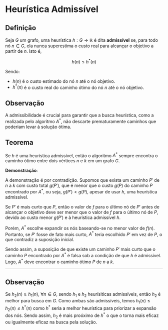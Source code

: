 # Heurística Admissível

## Definição
Seja $G$ um grafo, uma heurística $h:G\rightarrow\mathbb{R}$ é dita **admissível** se, para todo nó $n\in G$, ela nunca superestima o custo real para alcançar o objetivo a partir de $n$. Isto é,

$$
h(n) \leq h^*(n)
$$

Sendo:
- $h(n)$ é o custo estimado do nó $n$ até o nó objetivo.
- $h^*(n)$ é o custo real do caminho ótimo do nó $n$ até o nó objetivo.

## Observação
A admissibilidade é crucial para garantir que a busca heurística, como a realizada pelo algoritmo $A^*$, não descarte prematuramente caminhos que poderiam levar à solução ótima.

## Teorema
Se $h$ é uma heurística admissível, então o algoritmo $A^*$ sempre encontra o caminho ótimo entre dois vértices $n$ e $k$ em um grafo $G$.

**Demonstração**:

A demonstração é por contradição. Supomos que exista um caminho $P'$ de $n$ a $k$ com custo total $g(P')$, que é menor que o custo $g(P)$ do caminho $P$ encontrado por $A^*$, ou seja, $g(P') < g(P)$, apesar de usar $h$, uma heurística admissível.

Se $P'$ é mais curto que $P$, então o valor de $f$ para o último nó de $P'$ antes de alcançar o objetivo deve ser menor que o valor de $f$ para o último nó de $P$, devido ao custo menor $g(P')$ e à heurística admissível $h$.

Porém, $A^*$ escolhe expandir os nós baseando-se no menor valor de $f(n)$. Portanto, se $P'$ fosse de fato mais curto, $A^*$ teria escolhido $P'$ em vez de $P$, o que contradiz a suposição inicial.

Sendo assim, a suposição de que existe um caminho $P'$ mais curto que o caminho $P$ encontrado por $A^*$ é falsa sob a condição de que $h$ é admissível. Logo, $A^*$ deve encontrar o caminho ótimo $P$ de $n$ a $k$.

---

## Observação
Se $h_2(n)\ge h_1(n)$, $\forall n\in G$, sendo $h_1$ e $h_2$ heurísiticas admissíveis, então $h_2$ é melhor para busca em $G$. Como ambas são admissíveis, temos $h_1(n)\le h_2(n)\le h^*(n)$ como $h^*$ seria a melhor heurística para priorizar a expansão dos nós. Sendo assim, $h_2$ é mais proóximo de $h^*$ o que o torna mais eficaz ou igualmente eficaz na busca pela solução.
